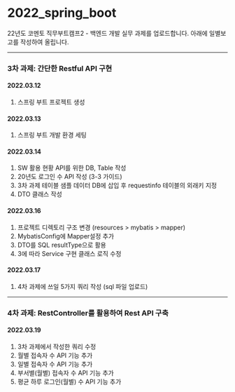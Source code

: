 # 2022_spring_boot
22년도 코멘토 직무부트캠프2 - 백엔드 개발 실무 과제를 업로드합니다.
아래에 일별보고를 작성하여 올립니다.

***
### 3차 과제: 간단한 Restful API 구현
#### 2022.03.12
1. 스프링 부트 프로젝트 생성

#### 2022.03.13
1. 스프링 부트 개발 환경 세팅

#### 2022.03.14
1. SW 활용 현황 API를 위한 DB, Table 작성
2. 20년도 로그인 수 API 작성 (3-3 가이드)
3. 3차 과제 테이블 샘플 데이터 DB에 삽입 후 requestinfo 테이블의 외래키 지정
4. DTO 클래스 작성

#### 2022.03.16
1. 프로젝트 디렉토리 구조 변경 (resources > mybatis > mapper)
2. MybatisConfig에 Mapper설정 추가
3. DTO를 SQL resultType으로 활용
4. 3에 따라 Service 구현 클래스 로직 수정

#### 2022.03.17
1. 4차 과제에 쓰일 5가지 쿼리 작성 (sql 파일 업로드)

***

### 4차 과제: RestController를 활용하여 Rest API 구축
#### 2022.03.19
1. 3차 과제에서 작성한 쿼리 수정
2. 월별 접속자 수 API 기능 추가
3. 일별 접속자 수 API 기능 추가
4. 부서별(월별) 접속자 수 API 기능 추가
5. 평균 하루 로그인(월별) 수 API 기능 추가
